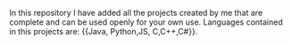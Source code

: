 In this repository I have added all the projects created by me that are complete and can be used openly for your own use.
Languages contained in this projects are:
{{Java, Python,JS, C,C++,C#}}.
